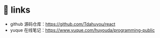 # 🔗 links

- github 源码仓库：https://github.com/Tdahuyou/react
- yuque 在线笔记：https://www.yuque.com/huyouda/programming-public
